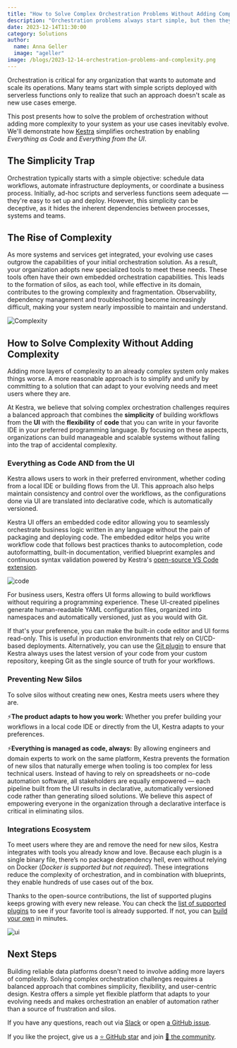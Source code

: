 ```yaml
---
title: "How to Solve Complex Orchestration Problems Without Adding Complexity"
description: "Orchestration problems always start simple, but then they grow into unmaintainable systems with workflow and data silos. How to avoid it? Find out in this post."
date: 2023-12-14T11:30:00
category: Solutions
author:
  name: Anna Geller
  image: "ageller"
image: /blogs/2023-12-14-orchestration-problems-and-complexity.png
---
```


Orchestration is critical for any organization that wants to automate and scale its operations. Many teams start with simple scripts deployed with serverless functions only to realize that such an approach doesn't scale as new use cases emerge.

This post presents how to solve the problem of orchestration without adding more complexity to your system as your use cases inevitably evolve. We'll demonstrate how [Kestra](https://github.com/kestra-io/kestra) simplifies orchestration by enabling _Everything as Code_ and _Everything from the UI_.


## The Simplicity Trap

Orchestration typically starts with a simple objective: schedule data workflows, automate infrastructure deployments, or coordinate a business process. Initially, ad-hoc scripts and serverless functions seem adequate — they're easy to set up and deploy. However, this simplicity can be deceptive, as it hides the inherent dependencies between processes, systems and teams.


## The Rise of Complexity

As more systems and services get integrated, your evolving use cases outgrow the capabilities of your initial orchestration solution. As a result, your organization adopts new specialized tools to meet these needs. These tools often have their own embedded orchestration capabilities. This leads to the formation of silos, as each tool, while effective in its domain, contributes to the growing complexity and fragmentation. Observability, dependency management and troubleshooting become increasingly difficult, making your system nearly impossible to maintain and understand.

![Complexity](/blogs/2023-12-14-orchestration-problems-and-complexity/complexity.gif)


## How to Solve Complexity Without Adding Complexity

Adding more layers of complexity to an already complex system only makes things worse. A more reasonable approach is to simplify and unify by committing to a solution that can adapt to your evolving needs and meet users where they are.

At Kestra, we believe that solving complex orchestration challenges requires a balanced approach that combines the **simplicity** of building workflows from the **UI** with the **flexibility** of **code** that you can write in your favorite IDE in your preferred programming language. By focusing on these aspects, organizations can build manageable and scalable systems without falling into the trap of accidental complexity.

### Everything as Code AND from the UI

Kestra allows users to work in their preferred environment, whether coding from a local IDE or building flows from the UI. This approach also helps maintain consistency and control over the workflows, as the configurations done via UI are translated into declarative code, which is automatically versioned.

Kestra UI offers an embedded code editor allowing you to seamlessly orchestrate business logic written in any language without the pain of packaging and deploying code. The embedded editor helps you write workflow code that follows best practices thanks to autocompletion, code autoformatting, built-in documentation, verified blueprint examples and continuous syntax validation powered by Kestra's [open-source VS Code extension](https://marketplace.visualstudio.com/items?itemName=kestra-io.kestra).

![code](/blogs/2023-12-14-orchestration-problems-and-complexity/editor.png)

For business users, Kestra offers UI forms allowing to build workflows without requiring a programming experience. These UI-created pipelines generate human-readable YAML configuration files, organized into namespaces and automatically versioned, just as you would with Git.

If that's your preference, you can make the built-in code editor and UI forms read-only. This is useful in production environments that rely on CI/CD-based deployments. Alternatively, you can use the [Git plugin](/plugins/plugin-git/) to ensure that Kestra always uses the latest version of your code from your custom repository, keeping Git as the single source of truth for your workflows.


### Preventing New Silos

To solve silos without creating new ones, Kestra meets users where they are.

⚡️**The product adapts to how you work:** Whether you prefer building your workflows in a local code IDE or directly from the UI, Kestra adapts to your preferences.

⚡️**Everything is managed as code, always:** By allowing engineers and domain experts to work on the same platform, Kestra prevents the formation of new silos that naturally emerge when tooling is too complex for less technical users. Instead of having to rely on spreadsheets or no-code automation software, all stakeholders are equally empowered — each pipeline built from the UI results in declarative, automatically versioned code rather than generating siloed solutions. We believe this aspect of empowering everyone in the organization through a declarative interface is critical in eliminating silos.


### Integrations Ecosystem

To meet users where they are and remove the need for new silos, Kestra integrates with tools you already know and love. Because each plugin is a single binary file, there’s no package dependency hell, even without relying on Docker (_Docker is supported but not required_). These integrations reduce the complexity of orchestration, and in combination with blueprints, they enable hundreds of use cases out of the box.

Thanks to the open-source contributions, the list of supported plugins keeps growing with every new release. You can check the [list of supported plugins](/plugins/) to see if your favorite tool is already supported. If not, you can [build your own](https://kestra.io/docs/plugin-developer-guide) in minutes.

![ui](/blogs/2023-12-14-orchestration-problems-and-complexity/ui.png)


## Next Steps

Building reliable data platforms doesn't need to involve adding more layers of complexity. Solving complex orchestration challenges requires a balanced approach that combines simplicity, flexibility, and user-centric design. Kestra offers a simple yet flexible platform that adapts to your evolving needs and makes orchestration an enabler of automation rather than a source of frustration and silos.

If you have any questions, reach out via [Slack](https://kestra.io/slack) or open [a GitHub issue](https://github.com/kestra-io/kestra).

If you like the project, give us a [⭐️ GitHub star](https://github.com/kestra-io/kestra) and join [🫶 the community](https://kestra.io/slack).

